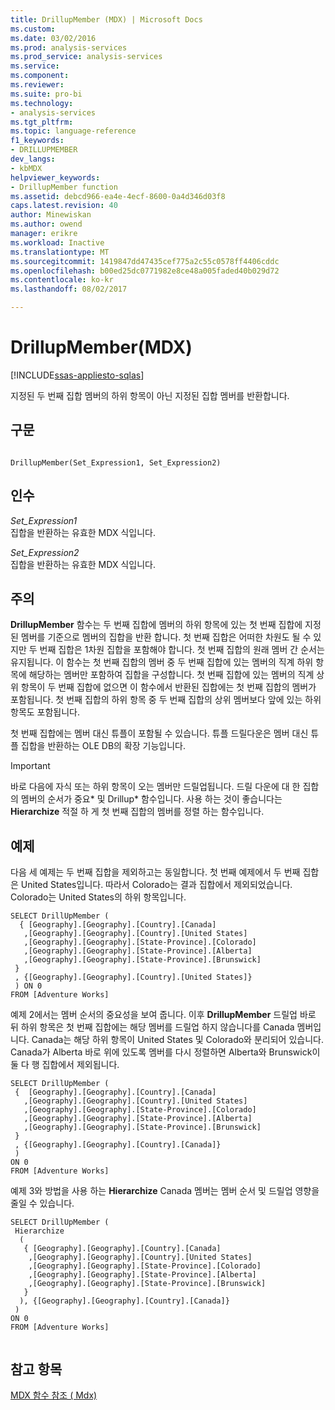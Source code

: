 ```yaml
---
title: DrillupMember (MDX) | Microsoft Docs
ms.custom: 
ms.date: 03/02/2016
ms.prod: analysis-services
ms.prod_service: analysis-services
ms.service: 
ms.component: 
ms.reviewer: 
ms.suite: pro-bi
ms.technology:
- analysis-services
ms.tgt_pltfrm: 
ms.topic: language-reference
f1_keywords:
- DRILLUPMEMBER
dev_langs:
- kbMDX
helpviewer_keywords:
- DrillupMember function
ms.assetid: debcd966-ea4e-4ecf-8600-0a4d346d03f8
caps.latest.revision: 40
author: Minewiskan
ms.author: owend
manager: erikre
ms.workload: Inactive
ms.translationtype: MT
ms.sourcegitcommit: 1419847dd47435cef775a2c55c0578ff4406cddc
ms.openlocfilehash: b00ed25dc0771982e8ce48a005faded40b029d72
ms.contentlocale: ko-kr
ms.lasthandoff: 08/02/2017

---
```

# <a name="drillupmember-mdx"></a>DrillupMember(MDX)
[!INCLUDE[ssas-appliesto-sqlas](../includes/ssas-appliesto-sqlas.md)]

  지정된 두 번째 집합 멤버의 하위 항목이 아닌 지정된 집합 멤버를 반환합니다.  
  
## <a name="syntax"></a>구문  
  
```  
  
DrillupMember(Set_Expression1, Set_Expression2)   
```  
  
## <a name="arguments"></a>인수  
 *Set_Expression1*  
 집합을 반환하는 유효한 MDX 식입니다.  
  
 *Set_Expression2*  
 집합을 반환하는 유효한 MDX 식입니다.  
  
## <a name="remarks"></a>주의  
 **DrillupMember** 함수는 두 번째 집합에 멤버의 하위 항목에 있는 첫 번째 집합에 지정 된 멤버를 기준으로 멤버의 집합을 반환 합니다. 첫 번째 집합은 어떠한 차원도 될 수 있지만 두 번째 집합은 1차원 집합을 포함해야 합니다. 첫 번째 집합의 원래 멤버 간 순서는 유지됩니다. 이 함수는 첫 번째 집합의 멤버 중 두 번째 집합에 있는 멤버의 직계 하위 항목에 해당하는 멤버만 포함하여 집합을 구성합니다. 첫 번째 집합에 있는 멤버의 직계 상위 항목이 두 번째 집합에 없으면 이 함수에서 반환된 집합에는 첫 번째 집합의 멤버가 포함됩니다. 첫 번째 집합의 하위 항목 중 두 번째 집합의 상위 멤버보다 앞에 있는 하위 항목도 포함됩니다.  
  
 첫 번째 집합에는 멤버 대신 튜플이 포함될 수 있습니다. 튜플 드릴다운은 멤버 대신 튜플 집합을 반환하는 OLE DB의 확장 기능입니다.  
  
> [!IMPORTANT]  
>  바로 다음에 자식 또는 하위 항목이 오는 멤버만 드릴업됩니다. 드릴 다운에 대 한 집합의 멤버의 순서가 중요\* 및 Drillup\* 함수입니다. 사용 하는 것이 좋습니다는 **Hierarchize** 적절 하 게 첫 번째 집합의 멤버를 정렬 하는 함수입니다.  
  
## <a name="example"></a>예제  
 다음 세 예제는 두 번째 집합을 제외하고는 동일합니다. 첫 번째 예제에서 두 번째 집합은 United States입니다. 따라서 Colorado는 결과 집합에서 제외되었습니다. Colorado는 United States의 하위 항목입니다.  
  
```  
SELECT DrillUpMember (   
  { [Geography].[Geography].[Country].[Canada]   
   ,[Geography].[Geography].[Country].[United States]   
   ,[Geography].[Geography].[State-Province].[Colorado]   
   ,[Geography].[Geography].[State-Province].[Alberta]   
   ,[Geography].[Geography].[State-Province].[Brunswick]    
 }   
 , {[Geography].[Geography].[Country].[United States]}   
 ) ON 0   
FROM [Adventure Works]  
```  
  
 예제 2에서는 멤버 순서의 중요성을 보여 줍니다. 이후 **DrillupMember** 드릴업 바로 뒤 하위 항목은 첫 번째 집합에는 해당 멤버를 드릴업 하지 않습니다를 Canada 멤버입니다. Canada는 해당 하위 항목이 United States 및 Colorado와 분리되어 있습니다. Canada가 Alberta 바로 위에 있도록 멤버를 다시 정렬하면 Alberta와 Brunswick이 둘 다 행 집합에서 제외됩니다.  
  
```  
SELECT DrillUpMember (   
 {  [Geography].[Geography].[Country].[Canada]   
   ,[Geography].[Geography].[Country].[United States]   
   ,[Geography].[Geography].[State-Province].[Colorado]   
   ,[Geography].[Geography].[State-Province].[Alberta]   
   ,[Geography].[Geography].[State-Province].[Brunswick]    
 }   
 , {[Geography].[Geography].[Country].[Canada]}   
 )   
ON 0   
FROM [Adventure Works]  
```  
  
 예제 3와 방법을 사용 하는 **Hierarchize** Canada 멤버는 멤버 순서 및 드릴업 영향을 줄일 수 있습니다.  
  
```  
SELECT DrillUpMember (   
 Hierarchize   
  (   
   { [Geography].[Geography].[Country].[Canada]   
    ,[Geography].[Geography].[Country].[United States]   
    ,[Geography].[Geography].[State-Province].[Colorado]   
    ,[Geography].[Geography].[State-Province].[Alberta]   
    ,[Geography].[Geography].[State-Province].[Brunswick]    
   }   
  ), {[Geography].[Geography].[Country].[Canada]}   
 )   
ON 0   
FROM [Adventure Works]  
  
```  
  
## <a name="see-also"></a>참고 항목  
 [MDX 함수 참조 &#40; Mdx&#41;](../mdx/mdx-function-reference-mdx.md)  
  
  

